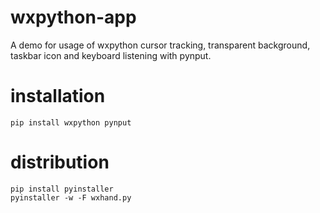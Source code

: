 # wxpython-app
A demo for usage of wxpython cursor tracking, transparent background, taskbar icon and keyboard listening with pynput.

# installation
```shell
pip install wxpython pynput
```

# distribution
```shell
pip install pyinstaller
pyinstaller -w -F wxhand.py
```
